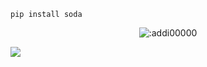 ```sh-session
pip install soda 
```
<p align="center"><img src="https://moe-counter.glitch.me/get/@:addi00000" alt=":addi00000" /></p>

 



















![](https://raw.githubusercontent.com/Sutil/Sutil/2b2fad3bf54522bb30c8c170591fc68ff51b69e6/github-contribution-grid-snake2.svg)




